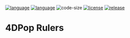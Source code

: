 [![language](https://img.shields.io/static/v1?label=language&message=4d&color=blue)](https://developer.4d.com/)
[![language](https://img.shields.io/github/languages/top/vdelachaux/4DPop-Rulers.svg)](https://developer.4d.com/)
![code-size](https://img.shields.io/github/languages/code-size/vdelachaux/4DPop-Rulers.svg)
[![license](https://img.shields.io/github/license/vdelachaux/4DPop-Rulers)](LICENSE)
[![release](https://img.shields.io/github/v/release/vdelachaux/4DPop-Rulers?include_prereleases)](https://github.com/vdelachaux/4DPop-Rulers/releases/latest)

# 4DPop Rulers
